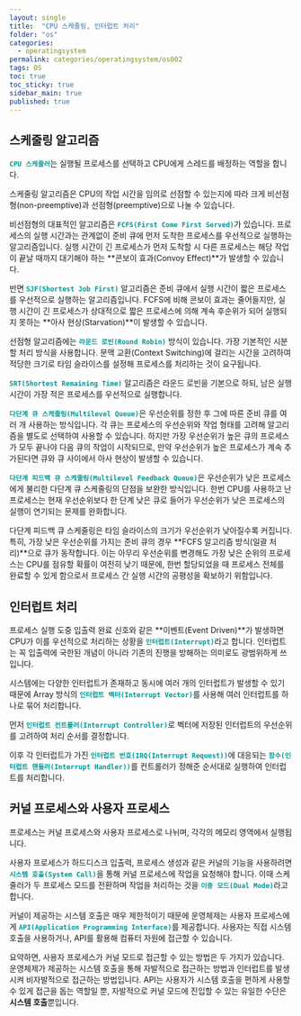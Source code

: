 ```yaml
---
layout: single
title:  "CPU 스케줄링, 인터럽트 처리"
folder: "os"
categories:
  - operatingsystem
permalink: categories/operatingsystem/os002
tags: OS
toc: true
toc_sticky: true
sidebar_main: true
published: true
---
```


## 스케줄링 알고리즘
<span style="color: rgb(3, 150, 150); font-weight: bold;">`CPU 스케줄러`</span>는 실행될 프로세스를 선택하고 CPU에게 스레드를 배정하는 역할을 합니다.

스케줄링 알고리즘은 CPU의 작업 시간을 임의로 선점할 수 있는지에 따라 크게 비선점형(non-preemptive)과 선점형(preemptive)으로 나눌 수 있습니다.

비선점형의 대표적인 알고리즘은 <span style="color: rgb(3, 150, 150); font-weight: bold;">`FCFS(First Come First Served)`</span>가 있습니다. 프로세스의 실행 시간과는 관계없이 준비 큐에 먼저 도착한 프로세스를 우선적으로 실행하는 알고리즘입니다. 실행 시간이 긴 프로세스가 먼저 도착할 시 다른 프로세스는 해당 작업이 끝날 때까지 대기해야 하는 **콘보이 효과(Convoy Effect)**가 발생할 수 있습니다.

반면 <span style="color: rgb(3, 150, 150); font-weight: bold;">`SJF(Shortest Job First)`</span> 알고리즘은 준비 큐에서 실행 시간이 짧은 프로세스를 우선적으로 실행하는 알고리즘입니다. FCFS에 비해 콘보이 효과는 줄어들지만, 실행 시간이 긴 프로세스가 상대적으로 짧은 프로세스에 의해 계속 후순위가 되어 실행되지 못하는 **아사 현상(Starvation)**이 발생할 수 있습니다.

선점형 알고리즘에는 <span style="color: rgb(3, 150, 150); font-weight: bold;">`라운드 로빈(Round Robin)`</span> 방식이 있습니다. 가장 기본적인 시분할 처리 방식을 사용합니다. 문맥 교환(Context Switching)에 걸리는 시간을 고려하여 적당한 크기로 타임 슬라이스를 설정해 프로세스를 처리하는 것이 요구됩니다.

<span style="color: rgb(3, 150, 150); font-weight: bold;">`SRT(Shortest Remaining Time)`</span> 알고리즘은 라운드 로빈을 기본으로 하되, 남은 실행 시간이 가장 적은 프로세스를 우선적으로 실행합니다.

<span style="color: rgb(3, 150, 150); font-weight: bold;">`다단계 큐 스케줄링(Multilevel Queue)`</span>은 우선순위를 정한 후 그에 따른 준비 큐를 여러 개 사용하는 방식입니다. 각 큐는 프로세스의 우선순위와 작업 형태를 고려해 알고리즘을 별도로 선택하여 사용할 수 있습니다. 하지만 가장 우선순위가 높은 큐의 프로세스가 모두 끝나야 다음 큐의 작업이 시작되므로, 만약 우선순위가 높은 프로세스가 계속 추가된다면 큐와 큐 사이에서 아사 현상이 발생할 수 있습니다.

<span style="color: rgb(3, 150, 150); font-weight: bold;">`다단계 피드백 큐 스케줄링(Multilevel Feedback Queue)`</span>은 우선순위가 낮은 프로세스에게 불리한 다단계 큐 스케줄링의 단점을 보완한 방식입니다. 한번 CPU를 사용하고 난 프로세스는 현재 우선순위보다 한 단계 낮은 큐로 들어가 우선순위가 낮은 프로세스의 실행이 연기되는 문제를 완화합니다.

다단계 피드백 큐 스케줄링은 타임 슬라이스의 크기가 우선순위가 낮아질수록 커집니다. 특히, 가장 낮은 우선순위를 가지는 준비 큐의 경우 **FCFS 알고리즘 방식(일괄 처리)**으로 큐가 동작합니다. 이는 아무리 우선순위를 변경해도 가장 낮은 순위의 프로세스는 CPU를 점유할 확률이 여전히 낮기 때문에, 한번 할당되었을 때 프로세스 전체를 완료할 수 있게 함으로서 프로세스 간 실행 시간의 공평성을 확보하기 위함입니다.

## 인터럽트 처리
프로세스 실행 도중 입출력 완료 신호와 같은 **이벤트(Event Driven)**가 발생하면 CPU가 이를 우선적으로 처리하는 상황을 <span style="color: rgb(3, 150, 150); font-weight: bold;">`인터럽트(Interrupt)`</span>라고 합니다. 인터럽트는 꼭 입출력에 국한된 개념이 아니라 기존의 진행을 방해하는 의미로도 광범위하게 쓰입니다.

시스템에는 다양한 인터럽트가 존재하고 동시에 여러 개의 인터럽트가 발생할 수 있기 때문에 Array 방식의 <span style="color: rgb(3, 150, 150); font-weight: bold;">`인터럽트 벡터(Interrupt Vector)`</span>를 사용해 여러 인터럽트를 하나로 묶어 처리합니다.

먼저 <span style="color: rgb(3, 150, 150); font-weight: bold;">`인터럽트 컨트롤러(Interrupt Controller)`</span>로 벡터에 저장된 인터럽트의 우선순위를 고려하여 처리 순서를 결정합니다.

이후 각 인터럽트가 가진 <span style="color: rgb(3, 150, 150); font-weight: bold;">`인터럽트 번호(IRQ(Interrupt Request))`</span>에 대응되는 <span style="color: rgb(3, 150, 150); font-weight: bold;">`함수(인터럽트 핸들러(Interrupt Handler))`</span>를 컨트롤러가 정해준 순서대로 실행하여 인터럽트를 처리합니다.

## 커널 프로세스와 사용자 프로세스
프로세스는 커널 프로세스와 사용자 프로세스로 나뉘며, 각각의 메모리 영역에서 실행됩니다.

사용자 프로세스가 하드디스크 입출력, 프로세스 생성과 같은 커널의 기능을 사용하려면 <span style="color: rgb(3, 150, 150); font-weight: bold;">`시스템 호출(System Call)`</span>을 통해 커널 프로세스에 작업을 요청해야 합니다. 이때 스케줄러가 두 프로세스 모드를 전환하며 작업을 처리하는 것을 <span style="color: rgb(3, 150, 150); font-weight: bold;">`이중 모드(Dual Mode)`</span>라고 합니다.

커널이 제공하는 시스템 호출은 매우 제한적이기 때문에 운영체제는 사용자 프로세스에게 <span style="color: rgb(3, 150, 150); font-weight: bold;">`API(Application Programming Interface)`</span>를 제공합니다. 사용자는 직접 시스템 호출을 사용하거나, API를 활용해 컴퓨터 자원에 접근할 수 있습니다.

요약하면, 사용자 프로세스가 커널 모드로 접근할 수 있는 방법은 두 가지가 있습니다. 운영체제가 제공하는 시스템 호출을 통해 자발적으로 접근하는 방법과 인터럽트를 발생시켜 비자발적으로 접근하는 방법입니다. API는 사용자가 시스템 호출을 편하게 사용할 수 있게 접근을 돕는 역할일 뿐, 자발적으로 커널 모드에 진입할 수 있는 유일한 수단은 **시스템 호출**뿐입니다.
